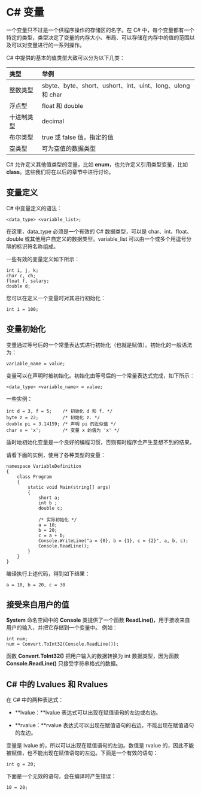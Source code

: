 # C# 变量

一个变量只不过是一个供程序操作的存储区的名字。在 C# 中，每个变量都有一个特定的类型，类型决定了变量的内存大小、布局、可以存储在内存中的值的范围以及可以对变量进行的一系列操作。

C# 中提供的基本的值类型大致可以分为以下几类：

| 类型 | 举例 |
| :--- | :--- |
|整数类型| sbyte、byte、short、ushort、int、uint、long、ulong 和 char|
|浮点型| float 和 double |
|十进制类型|	decimal|
|布尔类型|true 或 false 值，指定的值|
|空类型	|可为空值的数据类型|

C# 允许定义其他值类型的变量，比如 **enum**，也允许定义引用类型变量，比如 **class**。这些我们将在以后的章节中进行讨论。

## 变量定义

C# 中变量定义的语法：
```
<data_type> <variable_list>;
```
在这里，data_type 必须是一个有效的 C# 数据类型，可以是 char、int、float、double 或其他用户自定义的数据类型。variable_list 可以由一个或多个用逗号分隔的标识符名称组成。

一些有效的变量定义如下所示：
```
int i, j, k;
char c, ch;
float f, salary;
double d;
```
您可以在定义一个变量时对其进行初始化：
```
int i = 100;
```
## 变量初始化

变量通过等号后的一个常量表达式进行初始化（也就是赋值）。初始化的一般语法为：
```
variable_name = value;
```
变量可以在声明时被初始化。初始化由等号后的一个常量表达式完成，如下所示：
```
<data_type> <variable_name> = value;
```
一些实例：
```
int d = 3, f = 5;    /* 初始化 d 和 f. */
byte z = 22;         /* 初始化 z. */
double pi = 3.14159; /* 声明 pi 的近似值 */
char x = 'x';        /* 变量 x 的值为 'x' */
```
适时地初始化变量是一个良好的编程习惯，否则有时程序会产生意想不到的结果。

请看下面的实例，使用了各种类型的变量：
```
namespace VariableDefinition
{
    class Program
    {
        static void Main(string[] args)
        {
            short a;
            int b ;
            double c;

            /* 实际初始化 */
            a = 10;
            b = 20;
            c = a + b;
            Console.WriteLine("a = {0}, b = {1}, c = {2}", a, b, c);
            Console.ReadLine();
        }
    }
}
```
编译执行上述代码，得到如下结果：
```
a = 10, b = 20, c = 30
```
## 接受来自用户的值

**System** 命名空间中的 **Console** 类提供了一个函数 **ReadLine()**，用于接收来自用户的输入，并把它存储到一个变量中。
例如：
```
int num;
num = Convert.ToInt32(Console.ReadLine());
```
函数 **Convert.ToInt32()** 把用户输入的数据转换为 int 数据类型，因为函数 **Console.ReadLine()** 只接受字符串格式的数据。

## C# 中的 Lvalues 和 Rvalues

在 C# 中的两种表达式：

- **lvalue：**lvalue 表达式可以出现在赋值语句的左边或右边。

- **rvalue：**rvalue 表达式可以出现在赋值语句的右边，不能出现在赋值语句的左边。

变量是 lvalue 的，所以可以出现在赋值语句的左边。数值是 rvalue 的，因此不能被赋值，也不能出现在赋值语句的左边。下面是一个有效的语句：
```
int g = 20;
```
下面是一个无效的语句，会在编译时产生错误：
```
10 = 20;
```
